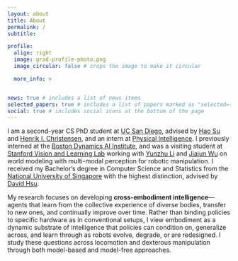 ```yaml
---
layout: about
title: About
permalink: /
subtitle: 

profile:
  align: right
  image: grad-profile-photo.png
  image_circular: false # crops the image to make it circular

  more_info: >


news: true # includes a list of news items
selected_papers: true # includes a list of papers marked as "selected={true}"
social: true # includes social icons at the bottom of the page
---
```


I am a second-year CS PhD student at [UC San Diego](https://ucsd.edu/), advised by [Hao Su](https://cseweb.ucsd.edu/~haosu/) and [Henrik I. Christensen](https://hichristensen.com/), and an intern at [Physical Intelligence](https://www.physicalintelligence.company/). I previously interned at the [Boston Dynamics AI Institute](https://rai-inst.com/), and was a visiting student at [Stanford Vision and Learning Lab](https://svl.stanford.edu/) working with [Yunzhu Li](https://yunzhuli.github.io/) and [Jiajun Wu](https://jiajunwu.com/) on world modeling with multi-modal perception for robotic manipulation. I received my Bachelor’s degree in Computer Science and Statistics from the [National University of Singapore](https://nus.edu.sg/) with the highest distinction, advised by [David Hsu](https://www.comp.nus.edu.sg/~dyhsu/). 

[//]: # (Broadly, I aim to develop principled and scalable machine learning methods for solving real-world robotic tasks. Recently, my research centers on the aspect of **embodiment** in embodied intelligence—one question being how agents can learn from and generalize across diverse physical forms. Learning from human data is a special case of this broader problem. I study these questions through both model-based and model-free paradigms across tasks from locomotion to dexterous manipulation.)

My research focuses on developing **cross-embodiment intelligence**—agents that learn from the collective experience of diverse bodies, transfer to new ones, and continually improve over time. Rather than binding policies to specific hardware as in conventional setups, I view embodiment as a dynamic substrate of intelligence that policies can condition on, generalize across, and learn through as robots evolve, degrade, or are redesigned. I study these questions across locomotion and dexterous manipulation through both model-based and model-free approaches.

[//]: # (Recently, my research centers on cross-embodiment intelligence—one question being how agents learn from and generalize across diverse physical embodiments.)

[//]: # (I received my Bachelor’s degree in Computer Science and Statistics from the [National University of Singapore]&#40;https://nus.edu.sg/&#41; with the highest distinction, where I worked with [David Hsu]&#40;https://www.comp.nus.edu.sg/~dyhsu/&#41; on vision-based navigation at the kilometer scale using coarse maps and localization with a [Spot]&#40;https://bostondynamics.com/products/spot/&#41; robot. I also visited the [Stanford Vision and Learning Lab]&#40;https://svl.stanford.edu/&#41;, working with [Yunzhu Li]&#40;https://yunzhuli.github.io/&#41; and [Jiajun Wu]&#40;https://jiajunwu.com/&#41; on learning world models for robotic manipulation with multi-modal perception.)

[//]: # (For master’s and undergraduate students: I dedicate 30 minutes each week to connect with others, particularly those from underrepresented groups. If you are interested in discussing graduate school, research, or potential collaborations, please feel free to reach out. I am always open to engaging conversations.)

[//]: # (Link to your social media connections, too. This theme is set up to use [Font Awesome icons]&#40;https://fontawesome.com/&#41; and [Academicons]&#40;https://jpswalsh.github.io/academicons/&#41;, like the ones below. Add your Facebook, Twitter, LinkedIn, Google Scholar, or just disable all of them.)

